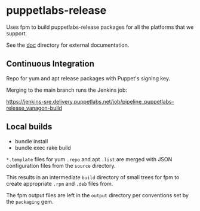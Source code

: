 # puppetlabs-release

Uses fpm to build puppetlabs-release packages for all the platforms that we support.

See the [doc](./doc) directory for external documentation.

## Continuous Integration

Repo for yum and apt release packages with Puppet's signing key.

Merging to the main branch runs the Jenkins job:

https://jenkins-sre.delivery.puppetlabs.net/job/pipeline_puppetlabs-release_vanagon-build

## Local builds

  - bundle install
  - bundle exec rake build

`*.template` files for yum `.repo` and apt `.list` are merged with JSON configuration files from the `source` directory.

This results in an intermediate `build` directory of small trees for fpm to create appropriate `.rpm` and `.deb` files from.

The fpm output files are left in the `output` directory per conventions set by the `packaging` gem.
